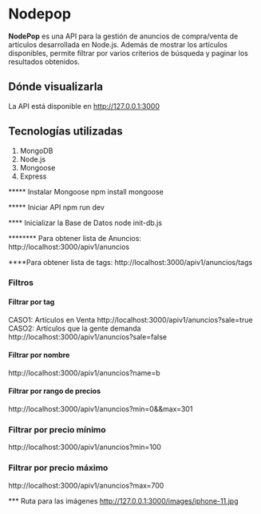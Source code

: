 # Nodepop
**NodePop** es una API para la gestión de anuncios de compra/venta de artículos desarrollada en Node.js. Además de mostrar los artículos disponibles, permite filtrar por varios criterios de búsqueda y paginar los resultados obtenidos.

## Dónde visualizarla

La API está disponible en 
http://127.0.0.1:3000

## Tecnologías utilizadas

   1. MongoDB
   2. Node.js
   3. Mongoose 
   4. Express

***** Instalar Mongoose
npm install mongoose

***** Iniciar API
npm run dev

**** Inicializar la Base de Datos
node init-db.js


******** Para obtener lista de Anuncios:
http://localhost:3000/apiv1/anuncios

****Para obtener lista de tags:
http://localhost:3000/apiv1/anuncios/tags

### Filtros

#### Filtrar por tag
CASO1: Artículos en Venta
http://localhost:3000/apiv1/anuncios?sale=true
CASO2: Artículos que la gente demanda
http://localhost:3000/apiv1/anuncios?sale=false

#### Filtrar por nombre
http://localhost:3000/apiv1/anuncios?name=b

#### Filtrar por rango de precios
http://localhost:3000/apiv1/anuncios?min=0&&max=301

### Filtrar por precio mínimo
http://localhost:3000/apiv1/anuncios?min=100

### Filtrar por precio máximo
http://localhost:3000/apiv1/anuncios?max=700

*** Ruta para las imágenes
http://127.0.0.1:3000/images/iphone-11.jpg